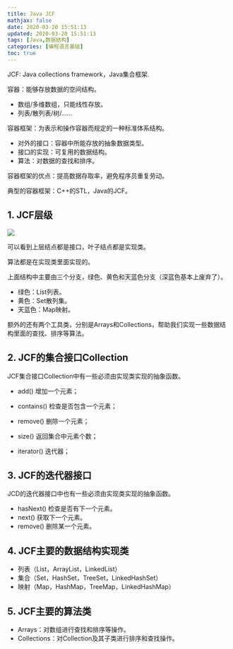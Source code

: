 ```yaml
---
title: Java JCF
mathjax: false
date: 2020-03-20 15:51:13
updated: 2020-03-20 15:51:13
tags: [Java,数据结构]
categories: [编程语言基础]
toc: true
---
```


JCF: Java collections framework，Java集合框架.



容器：能够存放数据的空间结构。
* 数组/多维数组，只能线性存放。
* 列表/散列表/树/……



容器框架：为表示和操作容器而规定的一种标准体系结构。

* 对外的接口：容器中所能存放的抽象数据类型。
* 接口的实现：可复用的数据结构。
* 算法：对数据的查找和排序。



容器框架的优点：提高数据存取率，避免程序员重复劳动。

典型的容器框架：C++的STL，Java的JCF。

<!--more-->


## 1. JCF层级

![](https://gukaifeng.cn/posts/java-jcf/Java-JCF_1.png)



可以看到上层结点都是接口，叶子结点都是实现类。

算法都是在实现类里面实现的。

上面结构中主要由三个分支，绿色、黄色和天蓝色分支（深蓝色基本上废弃了）。

* 绿色：List列表。
* 黄色：Set散列集。
* 天蓝色：Map映射。

额外的还有两个工具类，分别是Arrays和Collections，帮助我们实现一些数据结构里面的查找、排序等算法。



## 2. JCF的集合接口Collection

JCF集合接口Collection中有一些必须由实现类实现的抽象函数。

* add() 增加一个元素；

* contains() 检查是否包含一个元素；

* remove() 删除一个元素；

* size() 返回集合中元素个数；

* iterator() 迭代器；



## 3. JCF的迭代器接口

JCD的迭代器接口中也有一些必须由实现类实现的抽象函数。

* hasNext() 检查是否有下一个元素。
* next() 获取下一个元素。
* remove() 删除某一个元素。



## 4. JCF主要的数据结构实现类

* 列表（List，ArrayList，LinkedList）
* 集合（Set，HashSet，TreeSet，LinkedHashSet）
* 映射（Map，HashMap，TreeMap，LinkedHashMap）







## 5. JCF主要的算法类

* Arrays：对数组进行查找和排序等操作。
* Collections：对Collection及其子类进行排序和查找操作。

